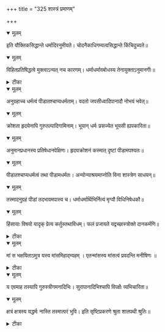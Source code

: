 +++
title = "325 शास्त्रं प्रमाणम्"

+++


<details open><summary>मूलम्</summary>

इति यौक्तिकसिद्धान्ते धर्मादिरनुमीयते। चोदनैकाधिगम्यत्वसिद्धान्ते किंचिदुच्यते॥
</details>



<details open><summary>मूलम्</summary>

विहितप्रतिषिद्धत्वे मुक्त्वाऽन्यत् नच कारणम्। धर्माधर्मावबोधस्य तेनायुक्ताऽनुमानगीः॥
</details>



<details><summary>टीका</summary>

श्लोक.[120]
</details>



<details open><summary>मूलम्</summary>

अनुग्रहाच्च धर्मत्वं पीडातश्चाप्यधर्मताम्। वदतो जपसीध्वादिपानादौ नोभयं भवेत्॥
</details>



<details open><summary>मूलम्</summary>

क्रोशता हृदयेनापि गुरुतल्पादिगामिनाम्। भूयान् धर्मः प्रसज्येत भूयसी ह्यपकारिता॥
</details>



<details open><summary>मूलम्</summary>

अनुमानप्रधानस्य प्रतिषेधानपेक्षिणः। हृदयक्रोशनं कस्मात् दृष्टां पीडामपश्यतः॥
</details>



<details open><summary>मूलम्</summary>

पीडातश्चाप्यधर्मत्वं तथा पीडामधर्मतः। अन्योन्याश्रयमाप्नोति विना शास्त्रेण साधयन्॥
</details>



<details open><summary>मूलम्</summary>

तस्मादनुग्रहं पीडां तदभावमपास्य च। धर्माधर्मार्थिभिर्नित्यं मृग्यौ विधिनिषेधकौ॥
</details>



<details open><summary>मूलम्</summary>

हिंसायाः विषयो यादृक् प्रेत्य कर्तुस्तथाविधम्। फलं प्रजायते यद्वच्छास्त्रोक्ते दानकर्मणि॥
</details>



<details><summary>टीका</summary>

श्लोक.[118]
</details>



<details open><summary>मूलम्</summary>

मां स भक्षयिताऽमुत्र यस्य मांसमिहाद्म्यहम् । एतन्मांसस्य मांसत्वं प्रवदन्ति मनीषिणः ॥
</details>



<details><summary>टीका</summary>

मनु.[5-55]
</details>



<details open><summary>मूलम्</summary>

य एवमाह तस्यापि गुरुस्त्रीगमनादिभिः। सुरापानादिभिश्चापि विपक्षैः व्यभिचारिता॥
</details>



<details open><summary>मूलम्</summary>

क्षत्रं क्षत्रस्य यद्धर्मः नास्ति तस्मात्परं भुवि। इति सृष्टिप्रकरणे श्रुता शातपथी श्रुतिः॥
</details>



<details><summary>टीका</summary>

बृ. उ.[3-4-14]
</details>


